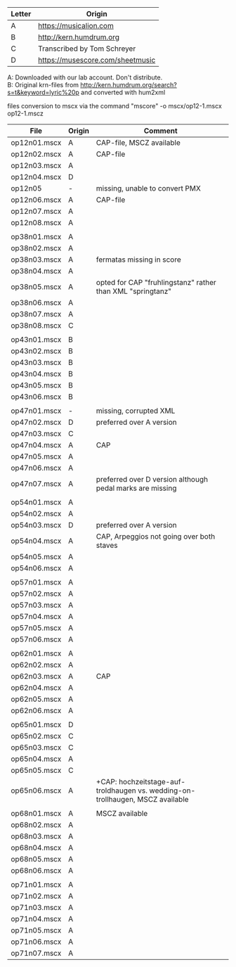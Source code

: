 | Letter | Origin |
|--------|--------|
| A | https://musicalion.com |
| B  | http://kern.humdrum.org  |
| C  | Transcribed by Tom Schreyer  |
| D | https://musescore.com/sheetmusic |

A: Downloaded with our lab account. Don't distribute.\
B: Original krn-files from http://kern.humdrum.org/search?s=t&keyword=lyric%20p and converted with hum2xml

files conversion to mscx via the command
"mscore" -o mscx/op12-1.mscx op12-1.mscz 


| File | Origin | Comment |
|------|--------|---------|
| op12n01.mscx | A | CAP-file, MSCZ available|
| op12n02.mscx | A | CAP-file|
| op12n03.mscx | A | |
| op12n04.mscx | D | |
| op12n05 | - | missing, unable to convert PMX |
| op12n06.mscx | A | CAP-file|
| op12n07.mscx | A | |
| op12n08.mscx | A | |
| | | |
| op38n01.mscx | A | |
| op38n02.mscx | A | |
| op38n03.mscx | A | fermatas missing in score |
| op38n04.mscx | A | |
| op38n05.mscx | A | opted for CAP "fruhlingstanz" rather than XML "springtanz"|
| op38n06.mscx | A | |
| op38n07.mscx | A | |
| op38n08.mscx | C | |
|   |   |   |
| op43n01.mscx | B | |
| op43n02.mscx | B | |
| op43n03.mscx | B | |
| op43n04.mscx | B | |
| op43n05.mscx | B | |
| op43n06.mscx | B | |
| | | |
| op47n01.mscx | - | missing, corrupted XML
| op47n02.mscx | D | preferred over A version |
| op47n03.mscx | C | |
| op47n04.mscx | A | CAP|
| op47n05.mscx | A | |
| op47n06.mscx | A | |
| op47n07.mscx | A | preferred over D version although pedal marks are missing |
| | | |
| op54n01.mscx | A | |
| op54n02.mscx | A | |
| op54n03.mscx | D | preferred over A version |
| op54n04.mscx | A | CAP, Arpeggios not going over both staves |
| op54n05.mscx | A | |
| op54n06.mscx  | A | |
| | | |
| op57n01.mscx | A | |
| op57n02.mscx | A | |
| op57n03.mscx | A | |
| op57n04.mscx | A | |
| op57n05.mscx | A | |
| op57n06.mscx | A | |
| | | |
| op62n01.mscx | A | |
| op62n02.mscx | A | |
| op62n03.mscx | A | CAP|
| op62n04.mscx | A | |
| op62n05.mscx | A | |
| op62n06.mscx | A | |
| | | |
| op65n01.mscx | D | |
| op65n02.mscx | C | |
| op65n03.mscx | C | |
| op65n04.mscx | A | |
| op65n05.mscx | C | |
| op65n06.mscx | A | +CAP: hochzeitstage-auf-troldhaugen vs. wedding-on-trollhaugen, MSCZ available|
| | | |
| op68n01.mscx | A | MSCZ available |
| op68n02.mscx | A | |
| op68n03.mscx | A | |
| op68n04.mscx | A | |
| op68n05.mscx | A | |
| op68n06.mscx | A | |
| | | |
| op71n01.mscx | A | |
| op71n02.mscx | A | |
| op71n03.mscx | A | |
| op71n04.mscx | A | |
| op71n05.mscx | A | |
| op71n06.mscx | A | |
| op71n07.mscx | A | |

